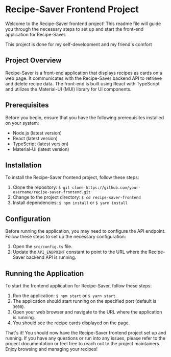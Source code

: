 # Recipe-Saver Frontend Project

Welcome to the Recipe-Saver frontend project! This readme file will guide you through the necessary steps to set up and start the front-end application for Recipe-Saver.

This project is done for my self-development and my friend's comfort

## Project Overview
Recipe-Saver is a front-end application that displays recipes as cards on a web page. It communicates with the Recipe-Saver backend API to retrieve and delete recipe data. The front-end is built using React with TypeScript and utilizes the Material-UI (MUI) library for UI components.

## Prerequisites
Before you begin, ensure that you have the following prerequisites installed on your system:
- Node.js (latest version)
- React (latest version)
- TypeScript (latest version)
- Material-UI (latest version)

## Installation
To install the Recipe-Saver frontend project, follow these steps:
1. Clone the repository: `$ git clone https://github.com/your-username/recipe-saver-frontend.git`
2. Change to the project directory: `$ cd recipe-saver-frontend`
3. Install dependencies: `$ npm install` or `$ yarn install`

## Configuration
Before running the application, you may need to configure the API endpoint. Follow these steps to set up the necessary configuration:
1. Open the `src/config.ts` file.
2. Update the `API_ENDPOINT` constant to point to the URL where the Recipe-Saver backend API is running.

## Running the Application
To start the frontend application for Recipe-Saver, follow these steps:
1. Run the application: `$ npm start` or `$ yarn start`.
2. The application should start running on the specified port (default is `3000`).
3. Open your web browser and navigate to the URL where the application is running.
4. You should see the recipe cards displayed on the page.

That's it! You should now have the Recipe-Saver frontend project set up and running. If you have any questions or run into any issues, please refer to the project documentation or feel free to reach out to the project maintainers. Enjoy browsing and managing your recipes!
